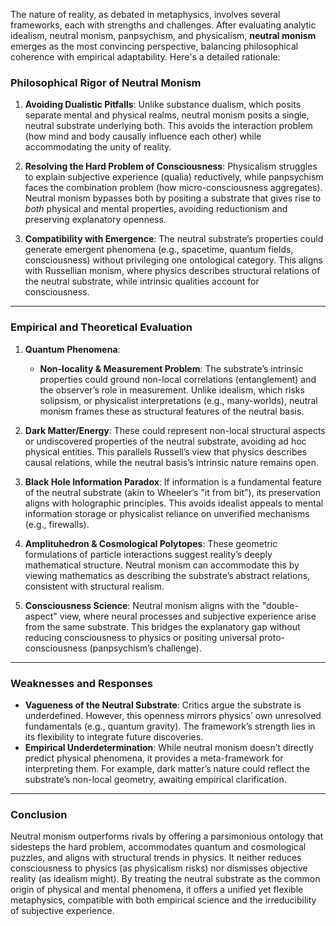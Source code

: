 The nature of reality, as debated in metaphysics, involves several frameworks, each with strengths and challenges. After evaluating analytic idealism, neutral monism, panpsychism, and physicalism, **neutral monism** emerges as the most convincing perspective, balancing philosophical coherence with empirical adaptability. Here's a detailed rationale:

### **Philosophical Rigor of Neutral Monism**
1. **Avoiding Dualistic Pitfalls**: Unlike substance dualism, which posits separate mental and physical realms, neutral monism posits a single, neutral substrate underlying both. This avoids the interaction problem (how mind and body causally influence each other) while accommodating the unity of reality.
   
2. **Resolving the Hard Problem of Consciousness**: Physicalism struggles to explain subjective experience (qualia) reductively, while panpsychism faces the combination problem (how micro-consciousness aggregates). Neutral monism bypasses both by positing a substrate that gives rise to *both* physical and mental properties, avoiding reductionism and preserving explanatory openness.

3. **Compatibility with Emergence**: The neutral substrate’s properties could generate emergent phenomena (e.g., spacetime, quantum fields, consciousness) without privileging one ontological category. This aligns with Russellian monism, where physics describes structural relations of the neutral substrate, while intrinsic qualities account for consciousness.

---

### **Empirical and Theoretical Evaluation**
1. **Quantum Phenomena**:
   - **Non-locality & Measurement Problem**: The substrate’s intrinsic properties could ground non-local correlations (entanglement) and the observer’s role in measurement. Unlike idealism, which risks solipsism, or physicalist interpretations (e.g., many-worlds), neutral monism frames these as structural features of the neutral basis.
   
2. **Dark Matter/Energy**: These could represent non-local structural aspects or undiscovered properties of the neutral substrate, avoiding ad hoc physical entities. This parallels Russell’s view that physics describes causal relations, while the neutral basis’s intrinsic nature remains open.

3. **Black Hole Information Paradox**: If information is a fundamental feature of the neutral substrate (akin to Wheeler’s "it from bit"), its preservation aligns with holographic principles. This avoids idealist appeals to mental information storage or physicalist reliance on unverified mechanisms (e.g., firewalls).

4. **Amplituhedron & Cosmological Polytopes**: These geometric formulations of particle interactions suggest reality’s deeply mathematical structure. Neutral monism can accommodate this by viewing mathematics as describing the substrate’s abstract relations, consistent with structural realism.

5. **Consciousness Science**: Neutral monism aligns with the "double-aspect" view, where neural processes and subjective experience arise from the same substrate. This bridges the explanatory gap without reducing consciousness to physics or positing universal proto-consciousness (panpsychism’s challenge).

---

### **Weaknesses and Responses**
- **Vagueness of the Neutral Substrate**: Critics argue the substrate is underdefined. However, this openness mirrors physics’ own unresolved fundamentals (e.g., quantum gravity). The framework’s strength lies in its flexibility to integrate future discoveries.
- **Empirical Underdetermination**: While neutral monism doesn’t directly predict physical phenomena, it provides a meta-framework for interpreting them. For example, dark matter’s nature could reflect the substrate’s non-local geometry, awaiting empirical clarification.

---

### **Conclusion**
Neutral monism outperforms rivals by offering a parsimonious ontology that sidesteps the hard problem, accommodates quantum and cosmological puzzles, and aligns with structural trends in physics. It neither reduces consciousness to physics (as physicalism risks) nor dismisses objective reality (as idealism might). By treating the neutral substrate as the common origin of physical and mental phenomena, it offers a unified yet flexible metaphysics, compatible with both empirical science and the irreducibility of subjective experience.